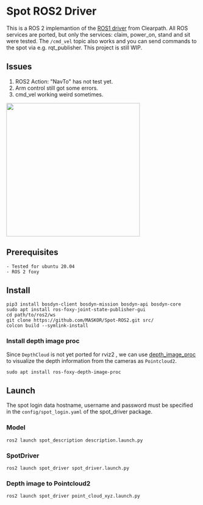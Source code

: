# Spot ROS2 Driver
This is a ROS 2 implemantion of the [ROS1 driver](https://github.com/clearpathrobotics/spot_ros) from Clearpath.
All ROS services are ported, but only the services: claim, power_on, stand and sit were tested.
The `/cmd_vel` topic also works and you can send commands to the spot via e.g. rqt_publisher.
This project is still WIP.

## Issues
1. ROS2 Action: "NavTo" has not test yet.
2. Arm control still got some errors.
3. cmd_vel working weird sometimes.

<img src="spot.jpeg" width="350">

## Prerequisites
    - Tested for ubuntu 20.04
    - ROS 2 foxy

## Install
    pip3 install bosdyn-client bosdyn-mission bosdyn-api bosdyn-core
    sudo apt install ros-foxy-joint-state-publisher-gui
    cd path/to/ros2/ws
    git clone https://github.com/MASKOR/Spot-ROS2.git src/
    colcon build --symlink-install

### Install depth image proc
Since `DepthCloud` is not yet ported for rviz2 , we can use [depth_image_proc](http://wiki.ros.org/depth_image_proc) to visualize the depth information from the cameras as `Pointcloud2`.

    sudo apt install ros-foxy-depth-image-proc

## Launch
The spot login data hostname, username and password must be specified in the `config/spot_login.yaml` of the spot_driver package.

### Model
    ros2 launch spot_description description.launch.py

### SpotDriver
    ros2 launch spot_driver spot_driver.launch.py

### Depth image to Pointcloud2
    ros2 launch spot_driver point_cloud_xyz.launch.py